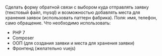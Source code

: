Cделать форму обратной связи с выбором куда отправлять заявку (текстовый файл, mysql) и возможностью добавлять места для хранения заявок (использовать паттерн фабрика).
Поля: имя, телефон, само обращение.
Что необходимо использовать:
- PHP 7
- Composer
- ООП (для создания заявки и места для хранения заявки)
- Фронтенд (желательно vuejs)